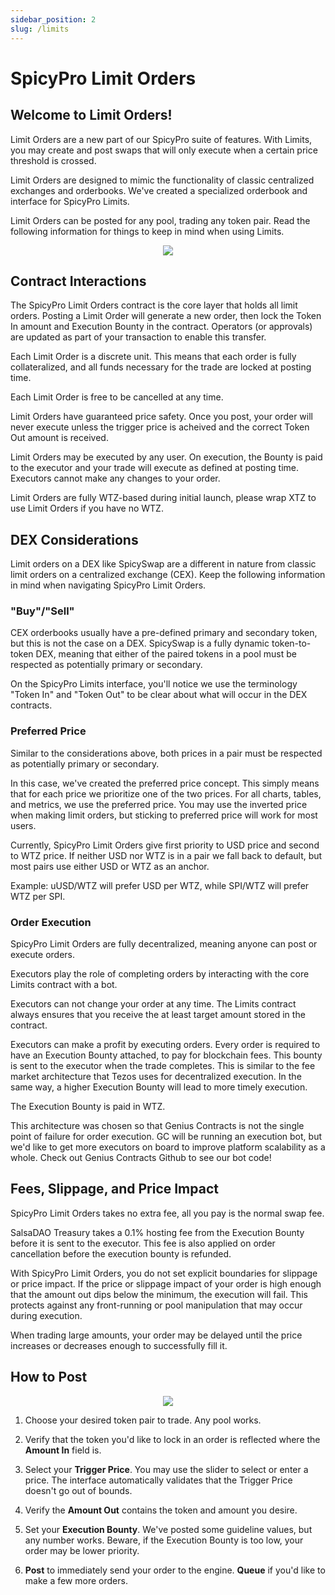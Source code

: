 ```yaml
---
sidebar_position: 2
slug: /limits
---
```


# SpicyPro Limit Orders

## Welcome to Limit Orders!

Limit Orders are a new part of our SpicyPro suite of features. With Limits, you may create and post swaps that will only execute when a certain price threshold is crossed.

Limit Orders are designed to mimic the functionality of classic centralized exchanges and orderbooks. We've created a specialized orderbook and interface for SpicyPro Limits.

Limit Orders can be posted for any pool, trading any token pair. Read the following information for things to keep in mind when using Limits.

<p align="center"><img src="/img/spro-lim-over.jpg" /></p>

## Contract Interactions

The SpicyPro Limit Orders contract is the core layer that holds all limit orders. Posting a Limit Order will generate a new order, then lock the Token In amount and Execution Bounty in the contract. Operators (or approvals) are updated as part of your transaction to enable this transfer.

Each Limit Order is a discrete unit. This means that each order is fully collateralized, and all funds necessary for the trade are locked at posting time.

Each Limit Order is free to be cancelled at any time.

Limit Orders have guaranteed price safety. Once you post, your order will never execute unless the trigger price is acheived and the correct Token Out amount is received.

Limit Orders may be executed by any user. On execution, the Bounty is paid to the executor and your trade will execute as defined at posting time. Executors cannot make any changes to your order.

Limit Orders are fully WTZ-based during initial launch, please wrap XTZ to use Limit Orders if you have no WTZ.

## DEX Considerations

Limit orders on a DEX like SpicySwap are a different in nature from classic limit orders on a centralized exchange (CEX). Keep the following information in mind when navigating SpicyPro Limit Orders.

### "Buy"/"Sell"

CEX orderbooks usually have a pre-defined primary and secondary token, but this is not the case on a DEX. SpicySwap is a fully dynamic token-to-token DEX, meaning that either of the paired tokens in a pool must be respected as potentially primary or secondary.

On the SpicyPro Limits interface, you'll notice we use the terminology "Token In" and "Token Out" to be clear about what will occur in the DEX contracts.

### Preferred Price

Similar to the considerations above, both prices in a pair must be respected as potentially primary or secondary.

In this case, we've created the preferred price concept. This simply means that for each price we prioritize one of the two prices. For all charts, tables, and metrics, we use the preferred price. You may use the inverted price when making limit orders, but sticking to preferred price will work for most users.

Currently, SpicyPro Limit Orders give first priority to USD price and second to WTZ price. If neither USD nor WTZ is in a pair we fall back to default, but most pairs use either USD or WTZ as an anchor.

Example: uUSD/WTZ will prefer USD per WTZ, while SPI/WTZ will prefer WTZ per SPI.

### Order Execution

SpicyPro Limit Orders are fully decentralized, meaning anyone can post or execute orders.

Executors play the role of completing orders by interacting with the core Limits contract with a bot.

Executors can not change your order at any time. The Limits contract always ensures that you receive the at least target amount stored in the contract.

Executors can make a profit by executing orders. Every order is required to have an Execution Bounty attached, to pay for blockchain fees. This bounty is sent to the executor when the trade completes. This is similar to the fee market architecture that Tezos uses for decentralized execution. In the same way, a higher Execution Bounty will lead to more timely execution.

The Execution Bounty is paid in WTZ.

This architecture was chosen so that Genius Contracts is not the single point of failure for order execution. GC will be running an execution bot, but we'd like to get more executors on board to improve platform scalability as a whole. Check out Genius Contracts Github to see our bot code!

## Fees, Slippage, and Price Impact

SpicyPro Limit Orders takes no extra fee, all you pay is the normal swap fee.

SalsaDAO Treasury takes a 0.1% hosting fee from the Execution Bounty before it is sent to the executor. This fee is also applied on order cancellation before the execution bounty is refunded.

With SpicyPro Limit Orders, you do not set explicit boundaries for slippage or price impact. If the price or slippage impact of your order is high enough that the amount out dips below the minimum, the execution will fail. This protects against any front-running or pool manipulation that may occur during execution.

When trading large amounts, your order may be delayed until the price increases or decreases enough to successfully fill it.

## How to Post

<p align="center"><img src="/img/spro-lim-order.jpg" /></p>

1. Choose your desired token pair to trade. Any pool works.

2. Verify that the token you'd like to lock in an order is reflected where the **Amount In** field is.

3. Select your **Trigger Price**. You may use the slider to select or enter a price. The interface automatically validates that the Trigger Price doesn't go out of bounds.

4. Verify the **Amount Out** contains the token and amount you desire.

5. Set your **Execution Bounty**. We've posted some guideline values, but any number works. Beware, if the Execution Bounty is too low, your order may be lower priority.

6. **Post** to immediately send your order to the engine. **Queue** if you'd like to make a few more orders.
